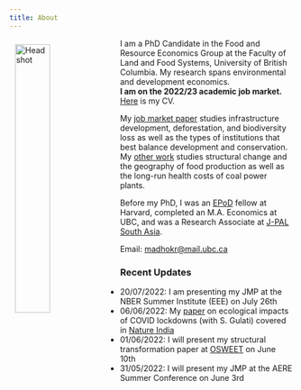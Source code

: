 ```yaml
---
title: About
---
```

<img src="/img/headshot.jpg" alt="Headshot" width="35%" style="float:left; margin:10px 10px 10px 10px;" />

I am a PhD Candidate in the Food and Resource Economics Group at the Faculty of Land and Food Systems, University of British Columbia. My research spans environmental and development economics.\
**I am on the 2022/23 academic job market.** [Here](/pdf/rmadhok_cv.pdf) is my CV.

My [job market paper](/pdf/rmadhok_jmp_2022.pdf) studies infrastructure development, deforestation, and biodiversity loss as well as the types of institutions that best balance development and conservation. My [other work](/research/) studies structural change and the geography of food production as well as the long-run health costs of coal power plants.

Before my PhD, I was an [EPoD](https://epod.cid.harvard.edu/) fellow at Harvard, completed an M.A. Economics at UBC, and was a Research Associate at [J-PAL South Asia](https://www.povertyactionlab.org/south-asia).

Email: <a href="mailto:madhokr@mail.ubc.ca">madhokr@mail.ubc.ca</a>


### Recent Updates
* 20/07/2022: I am presenting my JMP at the NBER Summer Institute (EEE) on July 26th
* 06/06/2022: My [paper](https://www.sciencedirect.com/science/article/pii/S0006320722001501) on ecological impacts of COVID lockdowns (with S. Gulati) covered in [Nature India](https://www.nature.com/articles/d44151-022-00060-2)
* 01/06/2022: I will present my structural transformation paper at [OSWEET](https://edrub.in/osweet.html) on June 10th
* 31/05/2022: I will present my JMP at the AERE Summer Conference on June 3rd